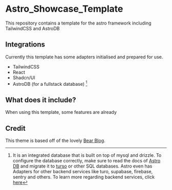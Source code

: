 # Astro_Showcase_Template
This repository contains a template for the astro framework including TailwindCSS and AstroDB

## Integrations
Currently this template has some adapters initialised and prepared for use.
- TailwindCSS
- React
- Shadcn/UI
- AstroDB (for a fullstack database) [^1]

## What does it include?
When using this template, some features are already

## Credit
This theme is based off of the lovely [Bear Blog](https://github.com/HermanMartinus/bearblog/).

[^1]: It is an integrated database that is built on top of mysql and drizzle. To configure the database correctly, make sure to read the docs of [Astro DB](https://docs.astro.build/en/guides/astro-db/) and migrate it to [turso](https://docs.astro.build/en/guides/astro-db/#migrate-from-astro-studio-to-turso) or other SQL databases. Astro even has Adapters for other backend services like turo, supabase, firebase, sentry and others. To learn more regarding backend services, click [here](https://docs.astro.build/en/guides/backend/)
